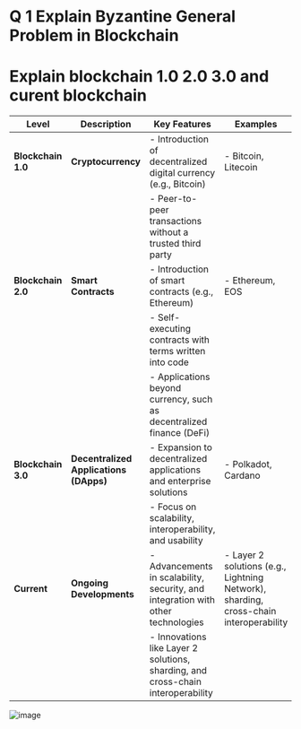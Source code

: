 # Q 1 Explain Byzantine General Problem in Blockchain 


# Explain blockchain 1.0 2.0 3.0 and curent blockchain

 

| **Level**          | **Description**                                                                 | **Key Features**                                                                 | **Examples**                                                                 |
|--------------------|---------------------------------------------------------------------------------|----------------------------------------------------------------------------------|------------------------------------------------------------------------------|
| **Blockchain 1.0** | **Cryptocurrency**                                                              | - Introduction of decentralized digital currency (e.g., Bitcoin)                 | - Bitcoin, Litecoin                                                          |
|                    |                                                                                 | - Peer-to-peer transactions without a trusted third party                        |                                                                              |
| **Blockchain 2.0** | **Smart Contracts**                                                             | - Introduction of smart contracts (e.g., Ethereum)                               | - Ethereum, EOS                                                              |
|                    |                                                                                 | - Self-executing contracts with terms written into code                          |                                                                              |
|                    |                                                                                 | - Applications beyond currency, such as decentralized finance (DeFi)             |                                                                              |
| **Blockchain 3.0** | **Decentralized Applications (DApps)**                                          | - Expansion to decentralized applications and enterprise solutions               | - Polkadot, Cardano                                                          |
|                    |                                                                                 | - Focus on scalability, interoperability, and usability                          |                                                                              |
| **Current**        | **Ongoing Developments**                                                        | - Advancements in scalability, security, and integration with other technologies | - Layer 2 solutions (e.g., Lightning Network), sharding, cross-chain interoperability |
|                    |                                                                                 | - Innovations like Layer 2 solutions, sharding, and cross-chain interoperability  |                                                                              |
 



![image](https://github.com/user-attachments/assets/d801e179-558a-4b30-8dd3-027fb575ead4)

